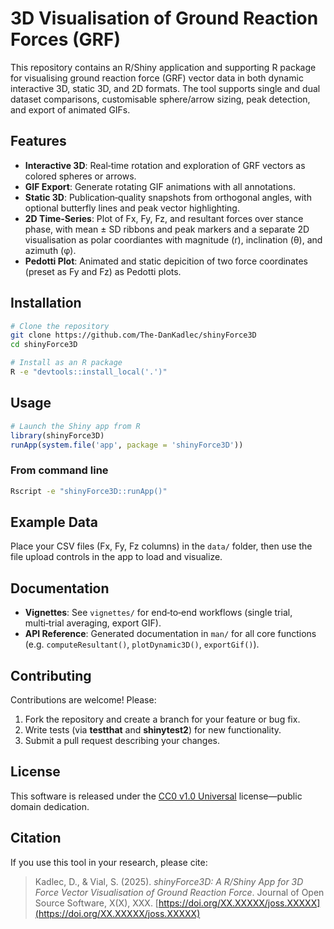 # 3D Visualisation of Ground Reaction Forces (GRF)

This repository contains an R/Shiny application and supporting R package for visualising ground reaction force (GRF) vector data in both dynamic interactive 3D, static 3D, and 2D formats. The tool supports single and dual dataset comparisons, customisable sphere/arrow sizing, peak detection, and export of animated GIFs.

## Features

* **Interactive 3D**: Real‑time rotation and exploration of GRF vectors as colored spheres or arrows.
* **GIF Export**: Generate rotating GIF animations with all annotations.
* **Static 3D**: Publication‑quality snapshots from orthogonal angles, with optional butterfly lines and peak vector highlighting.
* **2D Time‑Series**: Plot of Fx, Fy, Fz, and resultant forces over stance phase, with mean ± SD ribbons and peak markers and a separate 2D visualisation as polar coordiantes with magnitude (r), inclination (θ), and azimuth (φ).
* **Pedotti Plot**: Animated and static depicition of two force coordinates (preset as Fy and Fz) as Pedotti plots. 

## Installation

```bash
# Clone the repository
git clone https://github.com/The-DanKadlec/shinyForce3D
cd shinyForce3D

# Install as an R package
R -e "devtools::install_local('.')"
```

## Usage

```r
# Launch the Shiny app from R
library(shinyForce3D)
runApp(system.file('app', package = 'shinyForce3D'))
```

### From command line

```bash
Rscript -e "shinyForce3D::runApp()"
```

## Example Data

Place your CSV files (Fx, Fy, Fz columns) in the `data/` folder, then use the file upload controls in the app to load and visualize.

## Documentation

* **Vignettes**: See `vignettes/` for end‑to‑end workflows (single trial, multi‑trial averaging, export GIF).
* **API Reference**: Generated documentation in `man/` for all core functions (e.g. `computeResultant()`, `plotDynamic3D()`, `exportGif()`).

## Contributing

Contributions are welcome! Please:

1. Fork the repository and create a branch for your feature or bug fix.
2. Write tests (via **testthat** and **shinytest2**) for new functionality.
3. Submit a pull request describing your changes.

## License

This software is released under the [CC0 v1.0 Universal](LICENSE) license—public domain dedication.

## Citation

If you use this tool in your research, please cite:

> Kadlec, D., & Vial, S. (2025). *shinyForce3D: A R/Shiny App for 3D Force Vector Visualisation of Ground Reaction Force*. Journal of Open Source Software, X(X), XXX. [https://doi.org/XX.XXXXX/joss.XXXXX](https://doi.org/XX.XXXXX/joss.XXXXX)
